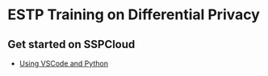 # ESTP Training on Differential Privacy

## Get started on SSPCloud
- [Using VSCode and Python](https://datalab.sspcloud.fr/launcher/ide/vscode-python?name=estp-training-diff-privacy&version=2.3.19&s3=region-79669f20&resources.requests.cpu=«4000m»&resources.requests.memory=«20Gi»&init.personalInit=«https%3A%2F%2Fraw.githubusercontent.com%2Fjulienjamme%2Fdifferential-privacy-training%2Frefs%2Fheads%2Fmain%2Finit-script%2Fvscode-python.sh»)
